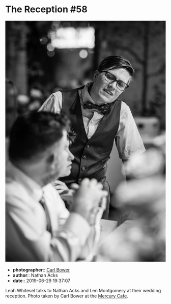 # The Reception \#58

![Leah Whitsel talks to Nathan Acks and Len Montgomery](assets/2019-06-29-set-3-the-reception-58.webp)

* **photographer**:: [Carl Bower](https://carlbowerphotos.com)  
* **author**:: Nathan Acks  
* **date**:: 2019-06-29 19:37:07

Leah Whitesel talks to Nathan Acks and Len Montgomery at their wedding reception. Photo taken by Carl Bower at the [Mercury Cafe](http://mercurycafe.com).
